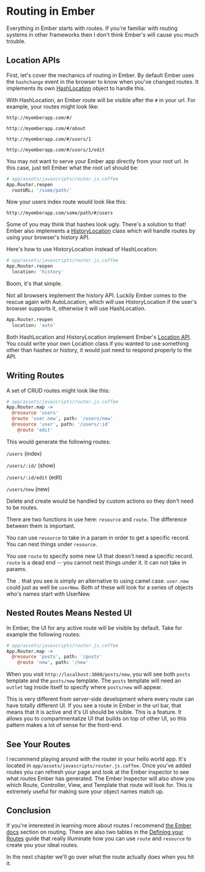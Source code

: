 # Routing in Ember

Everything in Ember starts with routes. If you're familiar with routing systems in other frameworks then I don't think Ember's will cause you much trouble.

## Location APIs

First, let's cover the mechanics of routing in Ember. By default Ember uses the `hashchange` event in the browser to know when you've changed routes. It implements its own [HashLocation](http://emberjs.com/api/classes/Ember.HashLocation.html) object to handle this.

With HashLocation, an Ember route will be visible after the `#` in your url. For example, your routes might look like:

`http://myemberapp.com/#/`

`http://myemberapp.com/#/about`

`http://myemberapp.com/#/users/1`

`http://myemberapp.com/#/users/1/edit`

You may not want to serve your Ember app directly from your root url. In this case, just tell Ember what the root url should be:

```coffee
# app/assets/javascripts/router.js.coffee
App.Router.reopen
  rootURL: '/some/path/'
```

Now your users index route would look like this:

`http://myemberapp.com/some/path/#/users`

Some of you may think that hashes look ugly. There's a solution to that! Ember also implements a [HistoryLocation](http://emberjs.com/api/classes/Ember.HistoryLocation.html) class which will handle routes by using your browser's history API.

Here's how to use HistoryLocation instead of HashLocation:

```coffee
# app/assets/javascripts/router.js.coffee
App.Router.reopen
  location: 'history'
```

Boom, it's that simple.

Not all browsers implement the history API. Luckily Ember comes to the rescue again with AutoLocation, which  will use HistoryLocation if the user's browser supports it, otherwise it will use HashLocation.

```coffee
App.Router.reopen
  location: 'auto'
```

Both HashLocation and HistoryLocation implement Ember's [Location API](http://emberjs.com/api/classes/Ember.Location.html#toc_location-api). You could write your own Location class if you wanted to use something other than hashes or history, it would just need to respond properly to the API.

## Writing Routes

A set of CRUD routes might look like this:

```coffee
# app/assets/javascripts/router.js.coffee
App.Router.map ->
  @resource 'users'
  @route 'user.new', path: '/users/new'
  @resource 'user', path: '/users/:id'
    @route 'edit'
```

This would generate the following routes:

`/users` (index)

`/users/:id/` (show)

`/users/:id/edit` (edit)

`/users/new` (new)

Delete and create would be handled by custom actions so they don't need to be routes.

There are two functions in use here: `resource` and `route`. The difference between them is important.

You can use `resource` to take in a param in order to get a specific record. You can nest things under `resource`.

You use `route` to specify some new UI that doesn't need a specific record. `route` is a dead end -- you cannot nest things under it. It can not take in params.

The `.` that you see is simply an alternative to using camel case. `user.new` could just as well be `userNew`. Both of these will look for a series of objects who's names start with UserNew.

## Nested Routes Means Nested UI

In Ember, the UI for any active route will be visible by default. Take for example the following routes:

```coffee
# app/assets/javascripts/router.js.coffee
App.Router.map ->
  @resource 'posts', path: '/posts'
    @route 'new', path: '/new'
```

When you visit `http://localhost:3000/posts/new`, you will see both `posts` template and the `posts/new` template. The `posts` template will need an `outlet` tag inside itself to specify where `posts/new` will appear.

This is very different from server-side development where every route can have totally different UI. If you see a route in Ember in the url bar, that means that it is active and it's UI should be visible. This is a feature. It allows you to compartmentalize UI that builds on top of other UI, so this pattern makes a lot of sense for the front-end.

## See Your Routes

I recommend playing around with the router in your hello world app. It's located in `app/assets/javascripts/router.js.coffee`. Once you've added routes you can refresh your page and look at the Ember inspector to see what routes Ember has generated. The Ember Inspector will also show you which Route, Controller, View, and Template that route will look for. This is extremely useful for making sure your object names match up.

## Conclusion

If you're interested in learning more about routes I recommend [the Ember docs](http://emberjs.com/guides/routing/) section on routing. There are also two tables in the [Defining your Routes](http://emberjs.com/guides/routing/defining-your-routes/#toc_resources) guide that really illuminate how you can use `route` and `resource` to create you your ideal routes.

In the next chapter we'll go over what the route actually does when you hit it.
